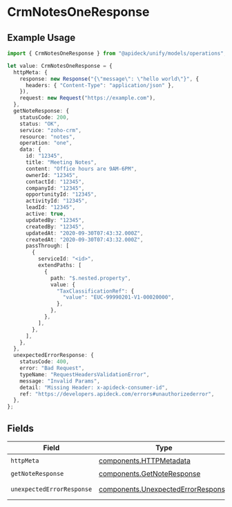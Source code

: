 # CrmNotesOneResponse

## Example Usage

```typescript
import { CrmNotesOneResponse } from "@apideck/unify/models/operations";

let value: CrmNotesOneResponse = {
  httpMeta: {
    response: new Response("{\"message\": \"hello world\"}", {
      headers: { "Content-Type": "application/json" },
    }),
    request: new Request("https://example.com"),
  },
  getNoteResponse: {
    statusCode: 200,
    status: "OK",
    service: "zoho-crm",
    resource: "notes",
    operation: "one",
    data: {
      id: "12345",
      title: "Meeting Notes",
      content: "Office hours are 9AM-6PM",
      ownerId: "12345",
      contactId: "12345",
      companyId: "12345",
      opportunityId: "12345",
      activityId: "12345",
      leadId: "12345",
      active: true,
      updatedBy: "12345",
      createdBy: "12345",
      updatedAt: "2020-09-30T07:43:32.000Z",
      createdAt: "2020-09-30T07:43:32.000Z",
      passThrough: [
        {
          serviceId: "<id>",
          extendPaths: [
            {
              path: "$.nested.property",
              value: {
                "TaxClassificationRef": {
                  "value": "EUC-99990201-V1-00020000",
                },
              },
            },
          ],
        },
      ],
    },
  },
  unexpectedErrorResponse: {
    statusCode: 400,
    error: "Bad Request",
    typeName: "RequestHeadersValidationError",
    message: "Invalid Params",
    detail: "Missing Header: x-apideck-consumer-id",
    ref: "https://developers.apideck.com/errors#unauthorizederror",
  },
};
```

## Fields

| Field                                                                                    | Type                                                                                     | Required                                                                                 | Description                                                                              |
| ---------------------------------------------------------------------------------------- | ---------------------------------------------------------------------------------------- | ---------------------------------------------------------------------------------------- | ---------------------------------------------------------------------------------------- |
| `httpMeta`                                                                               | [components.HTTPMetadata](../../models/components/httpmetadata.md)                       | :heavy_check_mark:                                                                       | N/A                                                                                      |
| `getNoteResponse`                                                                        | [components.GetNoteResponse](../../models/components/getnoteresponse.md)                 | :heavy_minus_sign:                                                                       | Note                                                                                     |
| `unexpectedErrorResponse`                                                                | [components.UnexpectedErrorResponse](../../models/components/unexpectederrorresponse.md) | :heavy_minus_sign:                                                                       | Unexpected error                                                                         |